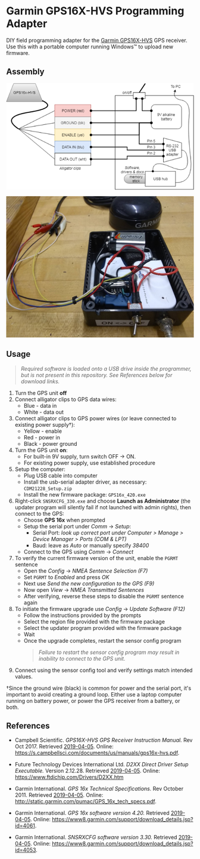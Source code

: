 # Garmin GPS16X-HVS Programming Adapter

DIY field programming adapter for the [Garmin GPS16X-HVS](https://buy.garmin.com/en-US/US/p/13194)
GPS receiver. Use this with a portable computer running Windows&#8482; to upload new firmware.


## Assembly

![Hardware diagram](block-diagram.png)

![Photo](photo.jpg)


## Usage

> *Required software is loaded onto a USB drive inside the programmer, but is
> not present in this repository. See References below for download links.*

1. Turn the GPS unit **off**
1. Connect alligator clips to GPS data wires:
    * Blue - data in
    * White - data out
1. Connect alligator clips to GPS power wires (or leave connected to existing
   power supply&dagger;):
    * Yellow - enable
    * Red - power in
    * Black - power ground
1. Turn the GPS unit **on**:
    * For built-in 9V supply, turn switch OFF &rarr; ON.
    * For existing power supply, use established procedure
1. Setup the computer:
    * Plug USB cable into computer
    * Install the usb-serial adapter driver, as necessary: `CDM21228_Setup.zip`
    * Install the new firmware package: `GPS16x_420.exe`
1. Right-click `SNSRXCFG_330.exe` and choose **Launch as Administrator** (the
   updater program will silently fail if not launched with admin rights), then
   connect to the GPS:
    * Choose **GPS 16x** when prompted
    * Setup the serial port under *Comm* &rarr; *Setup*:
        * Serial Port: *look up correct port under Computer > Manage > Device
          Manager > Ports (COM & LPT)*
        * Baud: leave as *Auto* or manually specify *38400*
    * Connect to the GPS using *Comm* &rarr; *Connect*
1. To verify the current firmware version of the unit, enable the `PGRMT` sentence
    * Open the *Config* &rarr; *NMEA Sentence Selection (F7)*
    * Set `PGRMT` to *Enabled* and press *OK*
    * Next use *Send the new configuration to the GPS (F9)*
    * Now open *View* &rarr; *NMEA Transmitted Sentences*
    * After verifying, reverse these steps to disable the `PGRMT` sentence again
1. To initiate the firmware upgrade use *Config* &rarr; *Update Software (F12)*
    * Follow the instructions provided by the prompts
    * Select the region file provided with the firmware package
    * Select the updater program provided with the firmware package
    * Wait
    * Once the upgrade completes, restart the sensor config program
      > *Failure to restart the sensor config program may result in inability to
      > connect to the GPS unit.*
5. Connect using the sensor config tool and verify settings match intended values.

&dagger;Since the ground wire (black) is common for power and the serial port,
it's important to avoid creating a ground loop. Either use a laptop computer
running on battery power, or power the GPS receiver from a battery, or both.

## References

* Campbell Scientific. *GPS16X-HVS GPS Receiver Instruction Manual.* Rev Oct 2017.
  Retrieved [2019-04-05](http://web.archive.org/web/20190406023559/https://s.campbellsci.com/documents/us/manuals/gps16x-hvs.pdf).
  Online: <https://s.campbellsci.com/documents/us/manuals/gps16x-hvs.pdf>.

* Future Technology Devices International Ltd. *D2XX Direct Driver Setup Executable.* 
  Version 2.12.28. Retrieved [2019-04-05](http://web.archive.org/web/20190406023750/https://www.ftdichip.com/Drivers/CDM/CDM21228_Setup.zip).
  Online: <https://www.ftdichip.com/Drivers/D2XX.htm>

* Garmin International. *GPS 16x Technical Specifications.* Rev October 2011.
  Retrieved [2019-04-05](http://web.archive.org/web/20190405200736/http://static.garmin.com/pumac/GPS_16x_tech_specs.pdf).
  Online: <http://static.garmin.com/pumac/GPS_16x_tech_specs.pdf>.

* Garmin International. *GPS 16x software version 4.20.* Retrieved
  [2019-04-05](http://web.archive.org/web/20190406024209/http://download.garmin.com/software/GPS16x_420.exe).
  Online: <https://www8.garmin.com/support/download_details.jsp?id=4061>.

* Garmin International. *SNSRXCFG software version 3.30.* Retrieved
  [2019-04-05](http://web.archive.org/web/20190406024309/http://download.garmin.com/software/SNSRXCFG_330.exe).
  Online: <https://www8.garmin.com/support/download_details.jsp?id=4053>.
